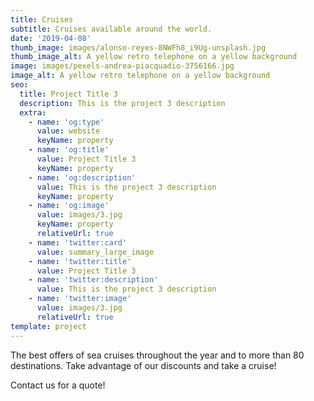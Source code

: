```yaml
---
title: Cruises
subtitle: Cruises available around the world.
date: '2019-04-08'
thumb_image: images/alonso-reyes-8NWFh8_i9Ug-unsplash.jpg
thumb_image_alt: A yellow retro telephone on a yellow background
image: images/pexels-andrea-piacquadio-3756166.jpg
image_alt: A yellow retro telephone on a yellow background
seo:
  title: Project Title 3
  description: This is the project 3 description
  extra:
    - name: 'og:type'
      value: website
      keyName: property
    - name: 'og:title'
      value: Project Title 3
      keyName: property
    - name: 'og:description'
      value: This is the project 3 description
      keyName: property
    - name: 'og:image'
      value: images/3.jpg
      keyName: property
      relativeUrl: true
    - name: 'twitter:card'
      value: summary_large_image
    - name: 'twitter:title'
      value: Project Title 3
    - name: 'twitter:description'
      value: This is the project 3 description
    - name: 'twitter:image'
      value: images/3.jpg
      relativeUrl: true
template: project
---
```

The best offers of sea cruises throughout the year and to more than 80 destinations. Take advantage of our discounts and take a cruise!

Contact us for a quote!
